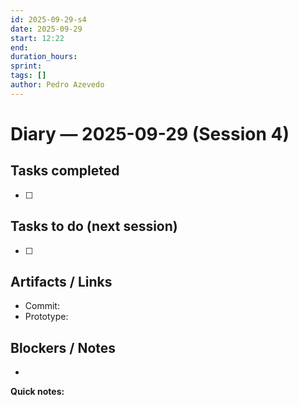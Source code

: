 ```yaml
---
id: 2025-09-29-s4
date: 2025-09-29
start: 12:22
end:
duration_hours:
sprint:
tags: []
author: Pedro Azevedo
---
```


# Diary — 2025-09-29 (Session 4)

## Tasks completed
- [ ]

## Tasks to do (next session)
- [ ]

## Artifacts / Links
- Commit:
- Prototype:

## Blockers / Notes
-

**Quick notes:**
